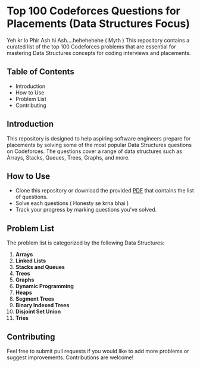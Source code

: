 # Top 100 Codeforces Questions for Placements (Data Structures Focus)
Yeh kr lo Phir Ash hi Ash....hehehehehe ( Myth )
This repository contains a curated list of the top 100 Codeforces problems that are essential for mastering Data Structures concepts for coding interviews and placements.

## Table of Contents
- Introduction
- How to Use
- Problem List
- Contributing

## Introduction
This repository is designed to help aspiring software engineers prepare for placements by solving some of the most popular Data Structures questions on Codeforces. The questions cover a range of data structures such as Arrays, Stacks, Queues, Trees, Graphs, and more.

## How to Use
- Clone this repository or download the provided [PDF](./Top_100_Codeforces_Questions.pdf) that contains the list of questions.
- Solve each questions ( Honesty se krna bhai )
- Track your progress by marking questions you've solved.

## Problem List
The problem list is categorized by the following Data Structures:
1. **Arrays**
2. **Linked Lists**
3. **Stacks and Queues**
4. **Trees**
5. **Graphs**
6. **Dynamic Programming**
7. **Heaps**
8. **Segment Trees**
9. **Binary Indexed Trees**
10. **Disjoint Set Union**
11. **Tries**

## Contributing
Feel free to submit pull requests if you would like to add more problems or suggest improvements. Contributions are welcome!


